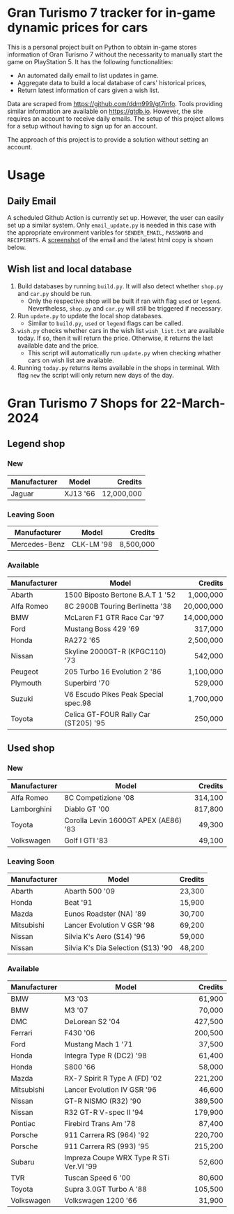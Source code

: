 # Gran Turismo 7 tracker for in-game dynamic prices for cars

This is a personal project built on Python to obtain in-game stores information of Gran Turismo 7 without the necessarity to manually start the game on PlayStation 5. It has the following functionalities:

- An automated daily email to list updates in game.
- Aggregate data to build a local database of cars' historical prices,
- Return latest information of cars given a wish list.

Data are scraped from https://github.com/ddm999/gt7info. Tools providing similar information are available on https://gtdb.io. However, the site requires an account to receive daily emails. The setup of this project allows for a setup without having to sign up for an account.

The approach of this project is to provide a solution without setting an account.

# Usage

## Daily Email

A scheduled Github Action is currently set up. However, the user can easily set up a similar system. Only `email_update.py` is needed in this case with the appropriate environment varibles for `SENDER_EMAIL`, `PASSWORD` and `RECIPIENTS`. A [screenshot](https://raw.githubusercontent.com/marcohoucheng/Gran-Turismo-7-Price-Tracker/main/data/email_screenshot.png) of the email and the latest html copy is shown below.

## Wish list and local database

1. Build databases by running `build.py`. It will also detect whether `shop.py` and `car.py` should be run.
    - Only the respective shop will be built if ran with flag `used` or `legend`. Nevertheless, `shop.py` and `car.py` will still be triggered if necessary.
2. Run `update.py` to update the local shop databases.
    - Similar to `build.py`, `used` or `legend` flags can be called.
3. `wish.py` checks whether cars in the wish list `wish_list.txt` are available today. If so, then it will return the price. Otherwise, it returns the last available date and the price.
    - This script will automatically run `update.py` when checking whather cars on wish list are available.
4. Running `today.py` returns items available in the shops in terminal. With flag `new` the script will only return new days of the day.


# Gran Turismo 7 Shops for 22-March-2024



## Legend shop

### New
 | Manufacturer | Model | Credits |
 | --- | --- | --: |
|Jaguar|XJ13 '66|12,000,000|

### Leaving Soon
 | Manufacturer | Model | Credits |
 | --- | --- | --: |
|Mercedes-Benz|CLK-LM '98|8,500,000|

### Available
 | Manufacturer | Model | Credits |
 | --- | --- | --: |
|Abarth|1500 Biposto Bertone B.A.T 1 '52|1,000,000|
|Alfa Romeo|8C 2900B Touring Berlinetta '38|20,000,000|
|BMW|McLaren F1 GTR Race Car '97|14,000,000|
|Ford|Mustang Boss 429 '69|317,000|
|Honda|RA272 '65|2,500,000|
|Nissan|Skyline 2000GT-R (KPGC110) '73|542,000|
|Peugeot|205 Turbo 16 Evolution 2 '86|1,100,000|
|Plymouth|Superbird '70|529,000|
|Suzuki|V6 Escudo Pikes Peak Special spec.98|1,700,000|
|Toyota|Celica GT-FOUR Rally Car (ST205) '95|250,000|


## Used shop

### New
 | Manufacturer | Model | Credits |
 | --- | --- | --: |
|Alfa Romeo|8C Competizione '08|314,100|
|Lamborghini|Diablo GT '00|817,800|
|Toyota|Corolla Levin 1600GT APEX (AE86) '83|49,300|
|Volkswagen|Golf I GTI '83|49,100|

### Leaving Soon
 | Manufacturer | Model | Credits |
 | --- | --- | --: |
|Abarth|Abarth 500 '09|23,300|
|Honda|Beat '91|15,900|
|Mazda|Eunos Roadster (NA) '89|30,700|
|Mitsubishi|Lancer Evolution V GSR '98|69,200|
|Nissan|Silvia K's Aero (S14) '96|59,000|
|Nissan|Silvia K's Dia Selection (S13) '90|48,200|

### Available
 | Manufacturer | Model | Credits |
 | --- | --- | --: |
|BMW|M3 '03|61,900|
|BMW|M3 '07|70,000|
|DMC|DeLorean S2 '04|427,500|
|Ferrari|F430 '06|200,500|
|Ford|Mustang Mach 1 '71|37,500|
|Honda|Integra Type R (DC2) '98|61,400|
|Honda|S800 '66|58,000|
|Mazda|RX-7 Spirit R Type A (FD) '02|221,200|
|Mitsubishi|Lancer Evolution IV GSR '96|46,600|
|Nissan|GT-R NISMO (R32) '90|389,500|
|Nissan|R32 GT-R V-spec II '94|179,900|
|Pontiac|Firebird Trans Am '78|87,400|
|Porsche|911 Carrera RS (964) '92|220,700|
|Porsche|911 Carrera RS (993) '95|215,200|
|Subaru|Impreza Coupe WRX Type R STi Ver.VI '99|52,600|
|TVR|Tuscan Speed 6 '00|80,600|
|Toyota|Supra 3.0GT Turbo A '88|105,500|
|Volkswagen|Volkswagen 1200 '66|31,900|
